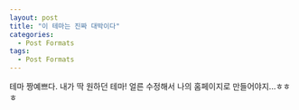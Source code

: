 ```yaml
---
layout: post
title: "이 테마는 진짜 대박이다"
categories:
  - Post Formats
tags:
  - Post Formats
---
```

테마 짱예쁘다. 내가 딱 원하던 테마!
얼른 수정해서 나의 홈페이지로 만들어야지...ㅎㅎㅎ
